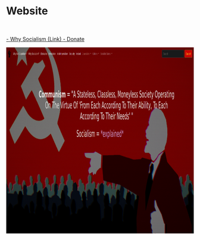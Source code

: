 <html>
<head>

<h1> Website </h1>
<br>
<p><a href="https://liberation.neocities.org/src/socialism.html"> - Why Socialism (Link) </a>
   <a href="https://www.patreon.com/socialism"> - Donate </a>

<img src="ws.png" height="500" width="750"></p>

</head>

</html>
